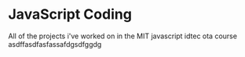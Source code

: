 # JavaScript Coding
All of the projects i've worked on in the MIT javascript idtec ota course
asdffasdfasfassafdgsdfggdg
